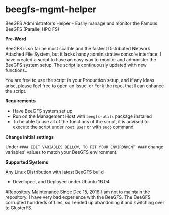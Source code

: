 # beegfs-mgmt-helper
BeeGFS Administrator's Helper - Easily manage and monitor the Famous BeeGFS (Parallel HPC FS)



**Pre-Word**

BeeGFS is so far he most scalble and the fastest Distributed Network Attached File System, but it lacks handy administrative console interface. 
I have created a script to have an easy way to monitor and administer the BeeGFS system setup. The script is continuously updated with new functions...

You are free to use the script in your Production setup, and if any ideas arise, please feel free to open an Issue, or Fork the repo, that I can enhance the script. 

**Requirements**
* Have BeeGFS system set up
* Run on the Management Host with `beegfs-utils` package installed
* To be able to use all of the functions of the script, it is advised to execute the script under `root user` or with `sudo` command

**Change initial settings**

Under `#### EDIT VARIABLES BELLOW, TO FIT YOUR ENVIRONMENT ####` change variables' values to match your BeeGFS environment.

**Supported Systems**

Any Linux Distribution with latest BeeGFS build
* Developed, and Deployed under Ubuntu 16.04


#Repository Maintenance
Since Dec 15, 2016 I am not to maintain the repository. I have very bad experience with the BeeGFS. The BeeGFS corrupted hundreds of files, so I ended up abandoning it and switching over to GlusterFS.
